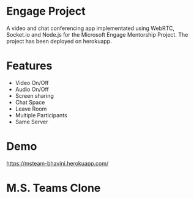 # Engage Project

A video and chat conferencing app implementated using WebRTC, Socket.io and Node.js for the Microsoft Engage Mentorship Project. The project has been deployed on herokuapp.

# Features

- Video On/Off
- Audio On/Off
- Screen sharing
- Chat Space
- Leave Room
- Multiple Participants
- Same Server

# Demo

https://msteam-bhavini.herokuapp.com/

# M.S. Teams Clone
